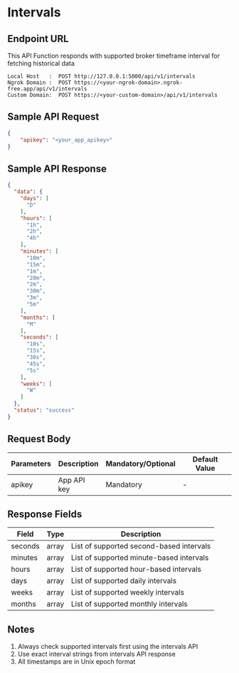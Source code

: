 # Intervals

## Endpoint URL

This API Function responds with supported broker timeframe interval for fetching historical data

```http
Local Host   :  POST http://127.0.0.1:5000/api/v1/intervals
Ngrok Domain :  POST https://<your-ngrok-domain>.ngrok-free.app/api/v1/intervals
Custom Domain:  POST https://<your-custom-domain>/api/v1/intervals
```



## Sample API Request

```json
{
    "apikey": "<your_app_apikey>"
}

```

###

## Sample API Response

```json
{
  "data": {
    "days": [
      "D"
    ],
    "hours": [
      "1h",
      "2h",
      "4h"
    ],
    "minutes": [
      "10m",
      "15m",
      "1m",
      "20m",
      "2m",
      "30m",
      "3m",
      "5m"
    ],
    "months": [
      "M"
    ],
    "seconds": [
      "10s",
      "15s",
      "30s",
      "45s",
      "5s"
    ],
    "weeks": [
      "W"
    ]
  },
  "status": "success"
}
```



## Request Body



| Parameters | Description | Mandatory/Optional | Default Value |
| ---------- | ----------- | ------------------ | ------------- |
| apikey     | App API key | Mandatory          | -             |



## Response Fields

| Field   | Type  | Description                              |
| ------- | ----- | ---------------------------------------- |
| seconds | array | List of supported second-based intervals |
| minutes | array | List of supported minute-based intervals |
| hours   | array | List of supported hour-based intervals   |
| days    | array | List of supported daily intervals        |
| weeks   | array | List of supported weekly intervals       |
| months  | array | List of supported monthly intervals      |



## Notes



1. Always check supported intervals first using the intervals API
2. Use exact interval strings from intervals API response
3. All timestamps are in Unix epoch format
